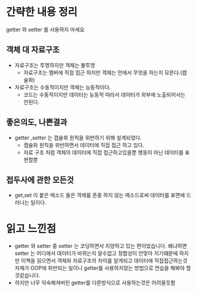 # 간략한 내용 정리

getter 와 setter 를 사용하지 마세요

## 객체 대 자료구조
- 자료구조는 투명하지만 객체는 불투명
  - 자료구조는 멤버에 직접 접근 하지만 객체는 안에서 무엇을 하는지 모른다.(캡슐화)
- 자료구조는 수동적이지만 객체는 능동적이다. 
  - 코드는 수동적이지만 데이터는 능동적 따라서 데이터가 외부에 노출되어서는 안된다.

## 좋은의도, 나쁜결과
- getter ,setter 는 캡슐화 원칙을 위반하기 위해 설계되었다.
  - 캡슐화 원칙을 위반하면서 데이터에 직접 접근 하고 있다.
  - 자료 구조 처럼 객체의 데이터에 직접 접근하고있을뿐 행동이 아닌 데이터를 표현할뿐

## 접두사에 관한 모든것
- get,set 이 붙은 메소드 들은 객체를 존중 하지 않는 메소드로써 데이터를 표면에 드러나는 일이다.

# 읽고 느낀점

- getter 와 setter 중 setter 는 코딩하면서 지양하고 있는 편이었습니다.
왜냐하면 setter 는 어디에서 데이터가 바뀌는지 알수없고 정합성이 안맞아 지기떄문에
하지만 이책을 읽으면서 객체와 자료구조의 차이를 알게되고 데이터에 직접접근하는것 자체가 
OOP에 위반되는 일이니 getter를 사용하지않는 방법으로 연습을 해봐야 할것같습니다.
- 하지만 너무 익숙해져버린 getter를 다른방식으로 사용하는것은 어려울듯함